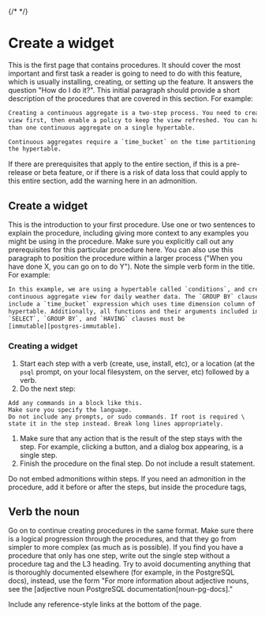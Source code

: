 {/* <!-- vale off --> */}

# Create a widget

This is the first page that contains procedures. It should cover the most
important and first task a reader is going to need to do with this feature, which
is usually installing, creating, or setting up the feature. It answers the
question "How do I do it?". This initial paragraph should provide a short
description of the procedures that are covered in this section. For example:

```txt
Creating a continuous aggregate is a two-step process. You need to create the
view first, then enable a policy to keep the view refreshed. You can have more
than one continuous aggregate on a single hypertable.

Continuous aggregates require a `time_bucket` on the time partitioning column of
the hypertable.
```

<Highlight type="note|important|warning">
If there are prerequisites that apply to the entire section, if this is a
pre-release or beta feature, or if there is a risk of data loss that could apply
to this entire section, add the warning here in an admonition.
</Highlight>

## Create a widget

This is the introduction to your first procedure. Use one or two sentences to
explain the procedure, including giving more context to any examples you might be
using in the procedure. Make sure you explicitly call out any prerequisites for
this particular procedure here. You can also use this paragraph to position the
procedure within a larger process ("When you have done X, you can go on to do Y").
Note the simple verb form in the title. For example:

```txt
In this example, we are using a hypertable called `conditions`, and creating a
continuous aggregate view for daily weather data. The `GROUP BY` clause must
include a `time_bucket` expression which uses time dimension column of the
hypertable. Additionally, all functions and their arguments included in
`SELECT`, `GROUP BY`, and `HAVING` clauses must be
[immutable][postgres-immutable].
```

<Procedure>

### Creating a widget

1.  Start each step with a verb (create, use, install, etc), or a location (at
    the `psql` prompt, on your local filesystem, on the server, etc) followed by
    a verb.
1.  Do the next step:

   ```sql|bash|...
   Add any commands in a block like this.
   Make sure you specify the language.
   Do not include any prompts, or sudo commands. If root is required \
   state it in the step instead. Break long lines appropriately.
   ```

1.  Make sure that any action that is the result of the step stays with the step.
   For example, clicking a button, and a dialog box appearing, is a single step.
1.  Finish the procedure on the final step. Do not include a result statement.

<Highlight type="note|important|warning">
Do not embed admonitions within steps. If you need an admonition in the procedure,
add it before or after the steps, but inside the procedure tags,
</Highlight>

</Procedure>

## Verb the noun

Go on to continue creating procedures in the same format. Make sure there is a
logical progression through the procedures, and that they go from simpler to more
complex (as much as is possible). If you find you have a procedure that only has
one step, write out the single step without a procedure tag and the L3 heading.
Try to avoid documenting anything that is thoroughly documented elsewhere (for
example, in the PostgreSQL docs), instead, use the form "For more information
about adjective nouns, see the
[adjective noun PostgreSQL documentation[noun-pg-docs]."

Include any reference-style links at the bottom of the page.
